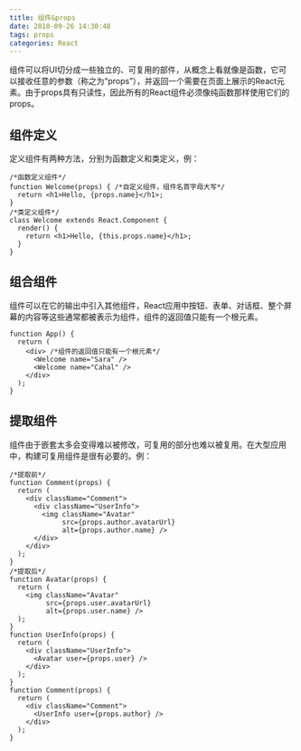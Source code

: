 ```yaml
---
title: 组件&props
date: 2018-09-26 14:30:48
tags: props
categories: React
---
```


组件可以将UI切分成一些独立的、可复用的部件，从概念上看就像是函数，它可以接收任意的参数（称之为“props”），并返回一个需要在页面上展示的React元素。由于props具有只读性，因此所有的React组件必须像纯函数那样使用它们的props。

## 组件定义

定义组件有两种方法，分别为函数定义和类定义，例：

```react
/*函数定义组件*/
function Welcome(props) { /*自定义组件，组件名首字母大写*/
  return <h1>Hello, {props.name}</h1>;
}
/*类定义组件*/
class Welcome extends React.Component {
  render() {
    return <h1>Hello, {this.props.name}</h1>;
  }
}
```



## 组合组件

组件可以在它的输出中引入其他组件，React应用中按钮、表单、对话框、整个屏幕的内容等这些通常都被表示为组件，组件的返回值只能有一个根元素。

```react
function App() {
  return (
    <div> /*组件的返回值只能有一个根元素*/
      <Welcome name="Sara" />
      <Welcome name="Cahal" />
    </div>
  );
}
```



## 提取组件

组件由于嵌套太多会变得难以被修改，可复用的部分也难以被复用。在大型应用中，构建可复用组件是很有必要的。例：

```react
/*提取前*/
function Comment(props) {
  return (
    <div className="Comment">
      <div className="UserInfo">
        <img className="Avatar"
             src={props.author.avatarUrl}
             alt={props.author.name} />
      </div>
    </div>
  );
}
/*提取后*/
function Avatar(props) {
  return (
    <img className="Avatar"
         src={props.user.avatarUrl}
         alt={props.user.name} />
  );
}
function UserInfo(props) {
  return (
    <div className="UserInfo">
      <Avatar user={props.user} />
    </div>
  );
}
function Comment(props) {
  return (
    <div className="Comment">
      <UserInfo user={props.author} />
    </div>
  );
}
```

